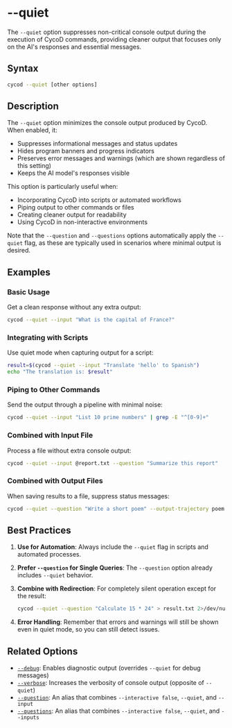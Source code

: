 # --quiet

The `--quiet` option suppresses non-critical console output during the execution of CycoD commands, providing cleaner output that focuses only on the AI's responses and essential messages.

## Syntax

```bash
cycod --quiet [other options]
```

## Description

The `--quiet` option minimizes the console output produced by CycoD. When enabled, it:

- Suppresses informational messages and status updates
- Hides program banners and progress indicators
- Preserves error messages and warnings (which are shown regardless of this setting)
- Keeps the AI model's responses visible

This option is particularly useful when:
- Incorporating CycoD into scripts or automated workflows
- Piping output to other commands or files
- Creating cleaner output for readability
- Using CycoD in non-interactive environments

Note that the `--question` and `--questions` options automatically apply the `--quiet` flag, as these are typically used in scenarios where minimal output is desired.

## Examples

### Basic Usage

Get a clean response without any extra output:

```bash
cycod --quiet --input "What is the capital of France?"
```

### Integrating with Scripts

Use quiet mode when capturing output for a script:

```bash
result=$(cycod --quiet --input "Translate 'hello' to Spanish")
echo "The translation is: $result"
```

### Piping to Other Commands

Send the output through a pipeline with minimal noise:

```bash
cycod --quiet --input "List 10 prime numbers" | grep -E "^[0-9]+"
```

### Combined with Input File

Process a file without extra console output:

```bash
cycod --quiet --input @report.txt --question "Summarize this report"
```

### Combined with Output Files

When saving results to a file, suppress status messages:

```bash
cycod --quiet --question "Write a short poem" --output-trajectory poem.md
```

## Best Practices

1. **Use for Automation**: Always include the `--quiet` flag in scripts and automated processes.

2. **Prefer `--question` for Single Queries**: The `--question` option already includes `--quiet` behavior.

3. **Combine with Redirection**: For completely silent operation except for the result:
   ```bash
   cycod --quiet --question "Calculate 15 * 24" > result.txt 2>/dev/null
   ```

4. **Error Handling**: Remember that errors and warnings will still be shown even in quiet mode, so you can still detect issues.

## Related Options

- [`--debug`](debug.md): Enables diagnostic output (overrides `--quiet` for debug messages)
- [`--verbose`](verbose.md): Increases the verbosity of console output (opposite of `--quiet`)
- [`--question`](question.md): An alias that combines `--interactive false`, `--quiet`, and `--input`
- [`--questions`](questions.md): An alias that combines `--interactive false`, `--quiet`, and `--inputs`